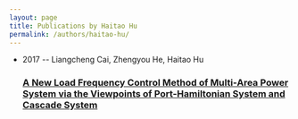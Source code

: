 ```yaml
---
layout: page
title: Publications by Haitao Hu
permalink: /authors/haitao-hu/
---
```


<ul class="post-list">
<li><span class='post-meta'>2017 -- Liangcheng Cai, Zhengyou He, Haitao Hu</span><h3><a class='post-link' href='../../a-new-load-frequency-control-method-of-multi-area-power-system-via-the-viewpoints-of-port-hamiltonian-system-and-cascade-system'>A New Load Frequency Control Method of Multi-Area Power System via the Viewpoints of Port-Hamiltonian System and Cascade System</a></h3></li>

</ul>
